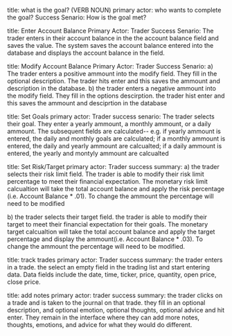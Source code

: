 title: what is the goal? (VERB NOUN)
primary actor: who wants to complete the goal?
Success Senario: How is the goal met?

title: Enter Account Balance
Primary Actor: Trader
Success Senario: The trader enters in their account balance in the the account balance field and saves the value. The system saves the account balance entered into the database and displays the account balance in the field.

title: Modify Account Balance
Primary Actor: Trader
Success Senario: 
a) The trader enters a positive ammount into the modify field. They fill in the optional description. The trader hits enter and this saves the ammount and description in the database.
b) the trader enters a negative ammount into the modify field. They fill in the options descirption. the trader hist enter and this saves the ammount and desciprtion in the database

title: Set Goals
primary actor: Trader
success senario: The trader selects their goal. They enter a yearly ammount, a monthly ammount, or a daily ammount. The subsequent fields are calculated-- e.g. if yearly ammount is entered, the daily and monthly goals are calculated; if a monthly ammount is entered, the daily and yearly ammount are calcualted; if a daily ammount is entered, the yearly and montyly ammount are calcualted

title: Set Risk/Target
primary actor: Trader
success summary: 
a) the trader selects their risk limit field. The trader is able to modify their risk limit percentage to meet their financial expectation. The monetary risk limit calcualtion will take the total account balance and apply the risk percentage (i.e. Account Balance * .01). To change the ammount the percentage will need to be modified 

b) the trader selects their target field. the trader is able to modify their target to meet their financial expectation for their goals. The monetary target calcualtion will take the total account balance and apply the target percentage and display the ammount(i.e. Account Balance * .03). To change the ammount the percentage will need to be modified.

title: track trades
primary actor: Trader
success summary: the trader enters in a trade. the select an empty field in the trading list and start entering data. Data fields include the date, time, ticker, price, quantity, open price, close price. 

title: add notes
primary actor: trader
success summary: the trader clicks on a trade and is taken to the journal on that trade. they fill in an optional description, and optional emotion, optional thoughts, optional advice and hit enter. They remain in the interface where they can add more notes, thoughts, emotions, and advice for what they would do different.